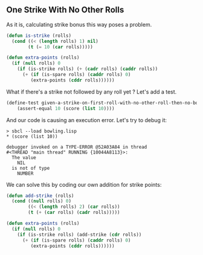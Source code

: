 ## One Strike With No Other Rolls

As it is, calculating strike bonus this way poses a problem.
```lisp
(defun is-strike (rolls)
  (cond ((< (length rolls) 1) nil)
        (t (= 10 (car rolls)))))

(defun extra-points (rolls)
  (if (null rolls) 0
    (if (is-strike rolls) (+ (cadr rolls) (caddr rolls))
      (+ (if (is-spare rolls) (caddr rolls) 0)
         (extra-points (cddr rolls))))))
```
What if there's a strike not followed by any roll yet ? Let's add a test.
```lisp
(define-test given-a-strike-on-first-roll-with-no-other-roll-then-no-bonus-yet
    (assert-equal 10 (score (list 10))))
```
And our code is causing an execution error. Let's try to debug it:
```
> sbcl --load bowling.lisp
* (score (list 10))

debugger invoked on a TYPE-ERROR @52A03A84 in thread
#<THREAD "main thread" RUNNING {10044A8113}>:
  The value
    NIL
  is not of type
    NUMBER
```
We can solve this by coding our own addition for strike points:
```lisp
(defun add-strike (rolls)
  (cond ((null rolls) 0)
        ((< (length rolls) 2) (car rolls))
        (t (+ (car rolls) (cadr rolls)))))

(defun extra-points (rolls)
  (if (null rolls) 0
    (if (is-strike rolls) (add-strike (cdr rolls))
      (+ (if (is-spare rolls) (caddr rolls) 0)
         (extra-points (cddr rolls))))))
```
